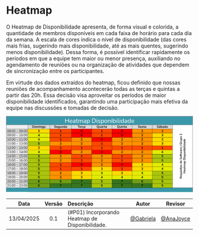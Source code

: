 # Heatmap

O Heatmap de Disponibilidade apresenta, de forma visual e colorida, a quantidade de membros disponíveis em cada faixa de horário para cada dia da semana. A escala de cores indica o nível de disponibilidade (das cores mais frias, sugerindo mais disponibilidade, até as mais quentes, sugerindo menos disponibilidade). Dessa forma, é possível identificar rapidamente os períodos em que a equipe tem maior ou menor presença, auxiliando no agendamento de reuniões ou na organização de atividades que dependem de sincronização entre os participantes.

Em virtude dos dados extraídos do heatmap, ficou definido que nossas reuniões de acompanhamento acontecerão todas as terças e quintas a partir das 20h. Essa decisão visa aproveitar os períodos de maior disponibilidade identificados, garantindo uma participação mais efetiva da equipe nas discussões e tomadas de decisão.

![Heatmap](../imgs/heatmap.png)

| Data       | Versão | Descrição                                 | Autor                                      | Revisor                                     |
| :--------: | :----: | :---------------------------------------- | :----------------------------------------: | :----------------------------------------: |
| 13/04/2025 |  0.1   | (#P01) Incorporando Heatmap de Disponibilidade.| [@Gabriela](https://github.com/gaubiela)   | [@AnaJoyce](https://github.com/anajoyceamorim) |